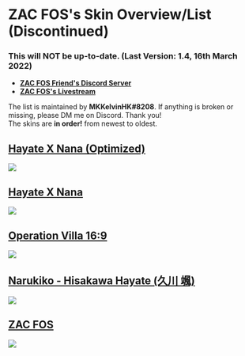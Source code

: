 # **ZAC FOS's Skin Overview/List (Discontinued)**
### This will **NOT** be up-to-date. (Last Version: 1.4, 16th March 2022)

* [**ZAC FOS Friend's Discord Server**](https://discord.gg/kbav6BW)  
* [**ZAC FOS's Livestream**](https://twitch.tv/zacfos)

The list is maintained by **MKKelvinHK#8208**. If anything is broken or missing, please DM me on Discord. Thank you!  
The skins are **in order!** from newest to oldest.  

## [**Hayate X Nana (Optimized)**](http://www.mediafire.com/file/08kfpug9wt0aial/Hayate_X_Nana_%2528Optimized%2529.osk/file)
![](https://i.imgur.com/YpX1664.jpg)

## [**Hayate X Nana**](https://www.mediafire.com/file/kd7ciwuxjhg49tq/Hayate_X_Nana_%28Note-PleaseUnzipYourself%29.zip/file)
![](https://i.imgur.com/ER6M4nr.jpg)

## [**Operation Villa 16:9**](http://www.mediafire.com/file/0k58fbi6ljp0g7t/Operation_Villa_16-9.osk/file)
![](https://i.imgur.com/e6RFz14.jpg)

## [**Narukiko - Hisakawa Hayate (久川 颯)**](http://www.mediafire.com/file/8j7uscgyc1n0wc0/-_%2523_Narukiko_-_Hisakawa_Hayate_%2528%25E4%25B9%2585%25E5%25B7%259D_%25E9%25A2%25AF%2529_-.osk/file)
![](https://i.imgur.com/IS5aESR.jpg)

## [**ZAC FOS**](https://www.mediafire.com/file/bqg98k4nbvxpuyw/ZAC_FOS.osk/file)
![](https://i.imgur.com/J2aujeE.png)
